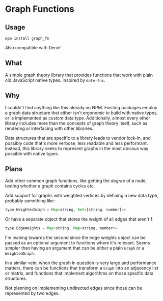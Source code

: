 # Graph Functions

## Usage

`npm install graph_fn`

Also compatible with Deno!

## What

A simple graph theory library that provides functions that work with plain old JavaScript native types. Inspired by `date-fns`.

## Why

I couldn't find anything like this already on NPM. Existing packages employ a graph data structure that either isn't ergonomic to build with native types, or is implemented as custom data type. Additionally, almost every other library includes more than the concepts of graph theory itself, such as rendering or interfacing with other libraries.

Data structures that are specific to a library leads to vendor lock-in, and possibly code that's more verbose, less readable and less performant. Instead, this library seeks to represent graphs in the most obvious way possible with native types.

## Plans

Add other common graph functions, like getting the _degree_ of a node, testing whether a graph contains cycles etc.

Add support for graphs with weighted vertices by defining a new data type, probably something like:

```javascript
type WeightedGraph = Map<string, Set<[string, number]>>
```

Or have a separate object that stores the weight of all edges that aren't 1:

```javascript
type EdgeWeights = Map<string, Map<string, number>>
```

I'm leaning towards the second since the edge weights object can be passed as an optional argument to functions where it's relevant. Seems simpler than having an argument that can be either a plain `Graph` or a `WeightedGraph`.

In a similar vein, when the graph in question is very large and performance matters, there can be functions that transform a `Graph` into an adjacency list or matrix, and functions that implement algorithms on those specific data structures.

Not planning on implementing undirected edges since those can be represented by two edges.
